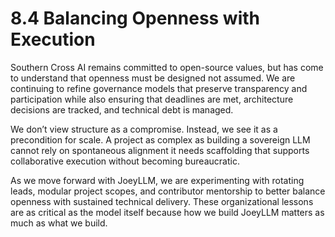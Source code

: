 # 8.4 Balancing Openness with Execution

Southern Cross AI remains committed to open-source values, but has come to understand that openness must be designed not assumed. We are continuing to refine governance models that preserve transparency and participation while also ensuring that deadlines are met, architecture decisions are tracked, and technical debt is managed.

We don’t view structure as a compromise. Instead, we see it as a precondition for scale. A project as complex as building a sovereign LLM cannot rely on spontaneous alignment it needs scaffolding that supports collaborative execution without becoming bureaucratic.

As we move forward with JoeyLLM, we are experimenting with rotating leads, modular project scopes, and contributor mentorship to better balance openness with sustained technical delivery. These organizational lessons are as critical as the model itself because how we build JoeyLLM matters as much as what we build.
